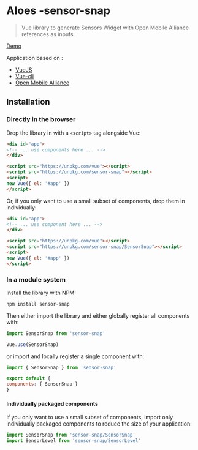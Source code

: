 
# Aloes -sensor-snap

> Vue library to generate Sensors Widget with Open Mobile Alliance references as inputs.

[Demo](https://getlarge.eu/#aloes)

Application based on :

-   [VueJS](https://vuejs.org/)
-   [Vue-cli](https://cli.vuejs.org/)
-   [Open Mobile Alliance](http://www.openmobilealliance.org/wp/OMNA/LwM2M/LwM2MRegistry.html)

## Installation

### Directly in the browser

Drop the library in with a `<script>` tag alongside Vue:

```html
<div id="app">
<!-- ... use components here ... -->
</div>

<script src="https://unpkg.com/vue"></script>
<script src="https://unpkg.com/sensor-snap"></script>
<script>
new Vue({ el: '#app' })
</script>
```

Or, if you only want to use a small subset of components, drop them in individually:

```html
<div id="app">
<!-- ... use component here ... -->
</div>

<script src="https://unpkg.com/vue"></script>
<script src="https://unpkg.com/sensor-snap/SensorSnap"></script>
<script>
new Vue({ el: '#app' })
</script>
```

### In a module system

Install the library with NPM:

```bash
npm install sensor-snap
```

Then either import the library and either globally register all components with:

```js
import SensorSnap from 'sensor-snap'

Vue.use(SensorSnap)
```

or import and locally register a single component with:

```js
import { SensorSnap } from 'sensor-snap'

export default {
components: { SensorSnap }
}
```

#### Individually packaged components

If you only want to use a small subset of components, import only individually packaged components to reduce the size of your application:

```js
import SensorSnap from 'sensor-snap/SensorSnap'
import SensorLevel from 'sensor-snap/SensorLevel'
```

